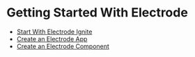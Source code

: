 # Getting Started With Electrode

-   [Start With Electrode Ignite](start-with-ignite.md)
-   [Create an Electrode App](start-with-app.md)
-   [Create an Electrode Component](start-with-component.md)
